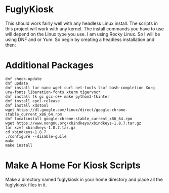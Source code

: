# FuglyKiosk

This should work fairly well with any headless Linux install. The scripts in this project will work with any kernel. The install commands you have to use will
depend on the Linux type you use. I am using Rocky Linux. So I will be using DNF and or Yum. So begin by creating a headless installation and then:

# Additional Packages

    dnf check-update
    dnf update
    dnf install tar nano wget curl net-tools lsof bash-completion Xorg urw-fonts liberation-fonts xterm tigervnc*
    dnf install tk gc gcc-c++ make python3-tkinter
    dnf install epel-release
    dnf install xdotool
    wget https://dl.google.com/linux/direct/google-chrome-stable_current_x86_64.rpm
    dnf localinstall google-chrome-stable_current_x86_64.rpm
    wget https://www.nongnu.org/xbindkeys/xbindkeys-1.8.7.tar.gz
    tar xzvf xbindkeys-1.8.7.tar.gz
    cd xbindkeys-1.8.7
    ./configure --disable-guile
    make
    make install
    
# Make A Home For Kiosk Scripts
Make a directory named fuglykiosk in your home directory and place all the fuglykiosk files in it.

    
